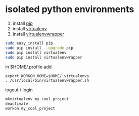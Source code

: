 # isolated python environments

1. install [pip](https://pip.pypa.io)
1. install [virtualenv](https://virtualenv.pypa.io/)
1. install [virtualenvwrapper](https://virtualenvwrapper.readthedocs.org/)

```bash
sudo easy_install pip
sudo pip install --upgrade pip
sudo pip install virtualenv
sudo pip install virtualenvwrapper
```

in $HOME/.profile add
```
export WORKON_HOME=$HOME/.virtualenvs
. /usr/local/bin/virtualenvwrapper.sh
```

logout / login

```bash
mkvirtualenv my_cool_project
deactivate
workon my_cool_project
```
